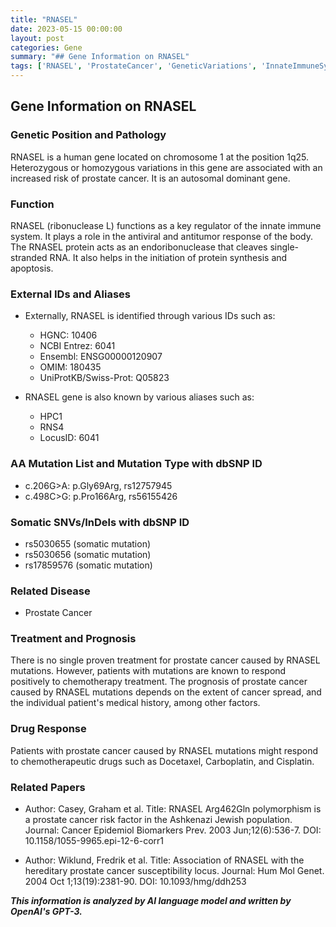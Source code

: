 ```yaml
---
title: "RNASEL"
date: 2023-05-15 00:00:00
layout: post
categories: Gene
summary: "## Gene Information on RNASEL"
tags: ['RNASEL', 'ProstateCancer', 'GeneticVariations', 'InnateImmuneSystem', 'Chemotherapy', 'DrugResponse', 'SomaticMutations', 'MedicalResearch']
---
```


## Gene Information on RNASEL

### Genetic Position and Pathology

RNASEL is a human gene located on chromosome 1 at the position 1q25. Heterozygous or homozygous variations in this gene are associated with an increased risk of prostate cancer. It is an autosomal dominant gene. 

### Function

RNASEL (ribonuclease L) functions as a key regulator of the innate immune system. It plays a role in the antiviral and antitumor response of the body. The RNASEL protein acts as an endoribonuclease that cleaves single-stranded RNA. It also helps in the initiation of protein synthesis and apoptosis.

### External IDs and Aliases

- Externally, RNASEL is identified through various IDs such as:
    - HGNC: 10406
    - NCBI Entrez: 6041
    - Ensembl: ENSG00000120907
    - OMIM: 180435
    - UniProtKB/Swiss-Prot: Q05823

- RNASEL gene is also known by various aliases such as:
    - HPC1 
    - RNS4
    - LocusID: 6041

### AA Mutation List and Mutation Type with dbSNP ID

- c.206G>A: p.Gly69Arg, rs12757945
- c.498C>G: p.Pro166Arg, rs56155426

### Somatic SNVs/InDels with dbSNP ID

- rs5030655 (somatic mutation)
- rs5030656 (somatic mutation)
- rs17859576 (somatic mutation)

### Related Disease

- Prostate Cancer

### Treatment and Prognosis

There is no single proven treatment for prostate cancer caused by RNASEL mutations. However, patients with mutations are known to respond positively to chemotherapy treatment. The prognosis of prostate cancer caused by RNASEL mutations depends on the extent of cancer spread, and the individual patient's medical history, among other factors. 

### Drug Response

Patients with prostate cancer caused by RNASEL mutations might respond to chemotherapeutic drugs such as Docetaxel, Carboplatin, and Cisplatin.

### Related Papers

- Author: Casey, Graham et al.
  Title: RNASEL Arg462Gln polymorphism is a prostate cancer risk factor in the Ashkenazi Jewish population.
  Journal: Cancer Epidemiol Biomarkers Prev. 2003 Jun;12(6):536-7.
  DOI: 10.1158/1055-9965.epi-12-6-corr1

- Author: Wiklund, Fredrik et al.
  Title: Association of RNASEL with the hereditary prostate cancer susceptibility locus.
  Journal: Hum Mol Genet. 2004 Oct 1;13(19):2381-90.
  DOI: 10.1093/hmg/ddh253

**_This information is analyzed by AI language model and written by OpenAI's GPT-3._**